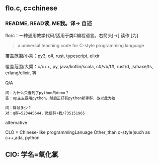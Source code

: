 ## flo.c, c=chinese

### README, READ读, ME我。译→ 自述

flo/c：一种通用教学代码/适用于类C编程语言。右箭头[→] 读作 [为]
> a universal teaching code for C-style programming language

覆盖范围/小乘：py3, c#, rust, typescript, elixir

覆盖范围/大乘：c/c++, py, java/kotlin/scala, c#/vb/f#, rust/d, js/haxe/ts, erlang/elixir, 等

Q/A
```
问：为什么只看到了python的demo？
答：up主主要用python，然后正好有python新手群，故以此为始

问：群号多少？
对：q群=523445644，微信群+我/735151965
```

alternative

CLO = Chinese-like programmingLanuage Other_than c-style(such as c++,ada, python

## ClO: 学名=氧化氯
